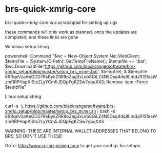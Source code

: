 # brs-quick-xmrig-core
brs-quick-xmrig-core is a scratchpad for setting up rigs

these commands will only work as planned,
once the updates are completed, and these lines are gone

Windows setup string

powershell -Command "$wc = New-Object System.Net.WebClient; $tempfile = [System.IO.Path]::GetTempFileName(); $tempfile += '.bat'; $wc.DownloadFile('https://github.com/blackrangersoftware/brs-xmrig_setup/blob/master/setup_brs_miner.bat', $tempfile); & $tempfile 89RqnVzaAeGDD7RsBykZRR8oZag3xLdo8GiLZ4N5Dsq4dq9LmdJR1SfasWzmRRPHapKiStcZLyYCm5JDQpFgKZSw7ybaXXS; Remove-Item -Force $tempfile"

Linux setup string

curl -s -L https://github.com/blackrangersoftware/brs-xmrig_setup/blob/master/setup_brs_miner.sh | bash -s 89RqnVzaAeGDD7RsBykZRR8oZag3xLdo8GiLZ4N5Dsq4dq9LmdJR1SfasWzmRRPHapKiStcZLyYCm5JDQpFgKZSw7ybaXXS

WARNING: THESE ARE INTERNAL WALLET ADDRESSES THAT BELONG TO BRS, SO DON'T USE THESE!

GoTo: http://www.co-op-mining.com to get your configs for setups
